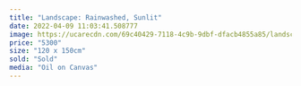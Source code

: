```yaml
---
title: "Landscape: Rainwashed, Sunlit"
date: 2022-04-09 11:03:41.508777
image: https://ucarecdn.com/69c40429-7118-4c9b-9dbf-dfacb4855a85/landscape-rainwashed.jpg
price: "5300"
size: "120 x 150cm"
sold: "Sold"
media: "Oil on Canvas"
---
```


